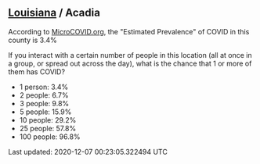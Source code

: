 
## [Louisiana](/united-states/louisiana) / Acadia

According to [MicroCOVID.org](http://microcovid.org),
the "Estimated Prevalence" of COVID in this county is 3.4%

If you interact with a certain number of people in this location
(all at once in a group, or spread out across the day), what is the chance that
1 or more of them has COVID?

- 1 person: 3.4%
- 2 people: 6.7%
- 3 people: 9.8%
- 5 people: 15.9%
- 10 people: 29.2%
- 25 people: 57.8%
- 100 people: 96.8%

Last updated: 2020-12-07 00:23:05.322494 UTC

